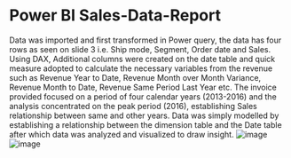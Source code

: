 # Power BI Sales-Data-Report
Data was imported and first transformed in Power query, the data has four rows as seen on slide 3 i.e. Ship mode, Segment, Order date and Sales. Using DAX, Additional columns were created on the date table and quick measure adopted to calculate the necessary variables from the revenue such as Revenue Year to Date, Revenue Month over Month Variance, Revenue Month to Date, Revenue Same Period Last Year etc. The invoice provided focused on a period of four calendar years (2013-2016) and the analysis concentrated on the peak period (2016), establishing Sales relationship between same and other years. Data was simply modelled by establishing a relationship between the dimension table and the Date table after which data was analyzed and visualized to draw insight.
![image](https://user-images.githubusercontent.com/106517530/208962214-b60bc947-1164-4bf9-9bed-0b8fa1f152a6.png)
![image](https://user-images.githubusercontent.com/106517530/208962671-acef8a6b-eda5-43d6-93a7-e1d993af05cf.png)
